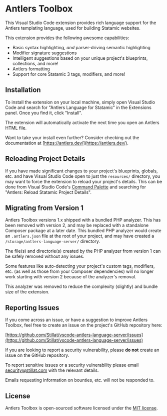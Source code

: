 # Antlers Toolbox

This Visual Studio Code extension provides rich language support for the Antlers templating language, used for building Statamic websites.

This extension provides the following awesome capabilities:

* Basic syntax highlighting, *and* parser-driving semantic highlighting
* Modifier signature suggestions
* Intelligent suggestions based on your unique project's blueprints, collections, and more!
* Antlers formatting
* Support for core Statamic 3 tags, modifiers, and more!

## Installation

To install the extension on your local machine, simply open Visual Studio Code and search for "Antlers Language for Statamic" in the Extensions panel. Once you find it, click "Install".

The extension will automatically activate the next time you open an Antlers HTML file.

Want to take your install even further? Consider checking out the documentation at [https://antlers.dev/](https://antlers.dev/).

## Reloading Project Details

If you have made significant changes to your project's blueprints, globals, etc. and have Visual Studio Code open to just the `resources/` directory, you may want to force the extension to reload your project's details. This can be done from Visual Studio Code's [Command Palette](https://code.visualstudio.com/docs/getstarted/userinterface#_command-palette) and searching for "Antlers: Reload Statamic Project Details".

## Migrating from Version 1

Antlers Toolbox versions 1.x shipped with a bundled PHP analyzer. This has been removed with version 2, and may be replaced with a standalone Composer package at a later date. This bundled PHP analyzer would create an `.antlers.json` file at the root of your project, and may have created a `/storage/antlers-language-server/` directory.

The file(s) and directorie(s) created by the PHP analyzer from version 1 can be safely removed without any issues.

Some features like auto-detecting your project's custom tags, modifiers, etc. (as well as those from your Composer dependencies) will no longer work starting with version 2 because of the analyzer's removal.

This analyzer was removed to reduce the complexity (slightly) and bundle size of the extension.

## Reporting Issues

If you come across an issue, or have a suggestion to improve Antlers Toolbox, feel free to create an issue on the project's GitHub repository here:

[https://github.com/Stillat/vscode-antlers-language-server/issues](https://github.com/Stillat/vscode-antlers-language-server/issues)

If you are looking to report a security vulnerability, please **do not** create an issue on the GitHub repository.

To report sensitive issues or a security vulnerability please email [security@stillat.com](mailto:security@stillat.com) with the relevant details.

Emails requesting information on bounties, etc. will not be responded to.

## License

Antlers Toolbox is open-sourced software licensed under the [MIT license](https://opensource.org/licenses/MIT).

